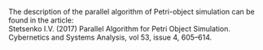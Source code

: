 The description of the parallel algorithm of Petri-object simulation can be found in the article:	
Stetsenko I.V. (2017) Parallel Algorithm for Petri Object Simulation. Cybernetics and Systems Analysis, vol 53, issue 4,  605–614. 
